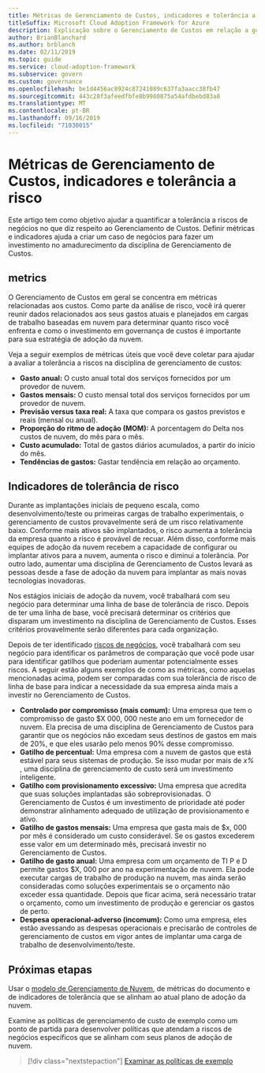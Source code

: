 ```yaml
---
title: Métricas de Gerenciamento de Custos, indicadores e tolerância a risco
titleSuffix: Microsoft Cloud Adoption Framework for Azure
description: Explicação sobre o Gerenciamento de Custos em relação a governança de nuvem
author: BrianBlanchard
ms.author: brblanch
ms.date: 02/11/2019
ms.topic: guide
ms.service: cloud-adoption-framework
ms.subservice: govern
ms.custom: governance
ms.openlocfilehash: be1d4456ac8924c87241089c637fa3aacc38fb47
ms.sourcegitcommit: 443c28f3afeedfbfe8b9980875a54afdbebd83a8
ms.translationtype: MT
ms.contentlocale: pt-BR
ms.lasthandoff: 09/16/2019
ms.locfileid: "71030015"
---
```

# <a name="cost-management-metrics-indicators-and-risk-tolerance"></a>Métricas de Gerenciamento de Custos, indicadores e tolerância a risco

Este artigo tem como objetivo ajudar a quantificar a tolerância a riscos de negócios no que diz respeito ao Gerenciamento de Custos. Definir métricas e indicadores ajuda a criar um caso de negócios para fazer um investimento no amadurecimento da disciplina de Gerenciamento de Custos.

## <a name="metrics"></a>metrics

O Gerenciamento de Custos em geral se concentra em métricas relacionadas aos custos. Como parte da análise de risco, você irá querer reunir dados relacionados aos seus gastos atuais e planejados em cargas de trabalho baseadas em nuvem para determinar quanto risco você enfrenta e como o investimento em governança de custos é importante para sua estratégia de adoção da nuvem.

Veja a seguir exemplos de métricas úteis que você deve coletar para ajudar a avaliar a tolerância a riscos na disciplina de gerenciamento de custos:

- **Gasto anual:** O custo anual total dos serviços fornecidos por um provedor de nuvem.
- **Gastos mensais:** O custo mensal total dos serviços fornecidos por um provedor de nuvem.
- **Previsão versus taxa real:** A taxa que compara os gastos previstos e reais (mensal ou anual).
- **Proporção do ritmo de adoção (MOM):** A porcentagem do Delta nos custos de nuvem, do mês para o mês.
- **Custo acumulado:** Total de gastos diários acumulados, a partir do início do mês.
- **Tendências de gastos:** Gastar tendência em relação ao orçamento.

## <a name="risk-tolerance-indicators"></a>Indicadores de tolerância de risco

Durante as implantações iniciais de pequeno escala, como desenvolvimento/teste ou primeiras cargas de trabalho experimentais, o gerenciamento de custos provavelmente será de um risco relativamente baixo. Conforme mais ativos são implantados, o risco aumenta a tolerância da empresa quanto a risco é provável de recuar. Além disso, conforme mais equipes de adoção da nuvem recebem a capacidade de configurar ou implantar ativos para a nuvem, aumenta o risco e diminui a tolerância. Por outro lado, aumentar uma disciplina de Gerenciamento de Custos levará as pessoas desde a fase de adoção da nuvem para implantar as mais novas tecnologias inovadoras.

Nos estágios iniciais de adoção da nuvem, você trabalhará com seu negócio para determinar uma linha de base de tolerância de risco. Depois de ter uma linha de base, você precisará determinar os critérios que disparam um investimento na disciplina de Gerenciamento de Custos. Esses critérios provavelmente serão diferentes para cada organização.

Depois de ter identificado [riscos de negócios](./business-risks.md), você trabalhará com seu negócio para identificar os parâmetros de comparação que você pode usar para identificar gatilhos que poderiam aumentar potencialmente esses riscos. A seguir estão alguns exemplos de como as métricas, como aquelas mencionadas acima, podem ser comparadas com sua tolerância de risco de linha de base para indicar a necessidade da sua empresa ainda mais a investir no Gerenciamento de Custos.

- **Controlado por compromisso (mais comum):** Uma empresa que tem o compromisso de gasto $X 000, 000 neste ano em um fornecedor de nuvem. Ela precisa de uma disciplina de Gerenciamento de Custos para garantir que os negócios não excedam seus destinos de gastos em mais de 20%, e que eles usarão pelo menos 90% desse compromisso.
- **Gatilho de percentual:** Uma empresa com a nuvem de gastos que está estável para seus sistemas de produção. Se isso mudar por mais de _x%_ , uma disciplina de gerenciamento de custo será um investimento inteligente.
- **Gatilho com provisionamento excessivo:** Uma empresa que acredita que suas soluções implantadas são sobreprovisionadas. O Gerenciamento de Custos é um investimento de prioridade até poder demonstrar alinhamento adequado de utilização de provisionamento e ativo.
- **Gatilho de gastos mensais:** Uma empresa que gasta mais de $x, 000 por mês é considerado um custo considerável. Se os gastos excederem esse valor em um determinado mês, precisará investir no Gerenciamento de Custos.
- **Gatilho de gasto anual:** Uma empresa com um orçamento de TI P e D permite gastos $X, 000 por ano na experimentação de nuvem. Ela pode executar cargas de trabalho de produção na nuvem, mas ainda serão consideradas como soluções experimentais se o orçamento não exceder essa quantidade. Depois que ficar acima, será necessário tratar o orçamento, como um investimento de produção e gerenciar os gastos de perto.
- **Despesa operacional-adverso (incomum):** Como uma empresa, eles estão avessando as despesas operacionais e precisarão de controles de gerenciamento de custos em vigor antes de implantar uma carga de trabalho de desenvolvimento/teste.

## <a name="next-steps"></a>Próximas etapas

Usar o [modelo de Gerenciamento de Nuvem](./template.md), de métricas do documento e de indicadores de tolerância que se alinham ao atual plano de adoção da nuvem.

Examine as políticas de gerenciamento de custo de exemplo como um ponto de partida para desenvolver políticas que atendam a riscos de negócios específicos que se alinham com seus planos de adoção de nuvem.

> [!div class="nextstepaction"]
> [Examinar as políticas de exemplo](./policy-statements.md)
